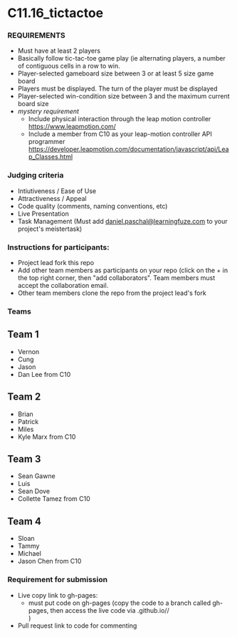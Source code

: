 # C11.16_tictactoe

### REQUIREMENTS
- Must have at least 2 players
- Basically follow tic-tac-toe game play (ie alternating players, a number of contiguous cells in a row to win.
- Player-selected gameboard size between 3 or at least 5 size game board
- Players must be displayed.  The turn of the player must be displayed
- Player-selected win-condition size between 3 and the maximum current board size
- *mystery requirement*
  - Include physical interaction through the leap motion controller https://www.leapmotion.com/
  - Include a member from C10 as your leap-motion controller API programmer https://developer.leapmotion.com/documentation/javascript/api/Leap_Classes.html

### Judging criteria
- Intiutiveness / Ease of Use
- Attractiveness / Appeal
- Code quality (comments, naming conventions, etc)
- Live Presentation
- Task Management  (Must add daniel.paschal@learningfuze.com to your project's meistertask)

### Instructions for participants:
- Project lead fork this repo
- Add other team members as participants on your repo (click on the + in the top right corner, then "add collaborators".  Team members must accept the collaboration email.
- Other team members clone the repo from the project lead's fork

### Teams
## Team 1
- Vernon
- Cung
- Jason
- Dan Lee from C10
## Team 2
- Brian
- Patrick
- Miles
- Kyle Marx from C10
## Team 3
- Sean Gawne
- Luis
- Sean Dove
- Collette Tamez from C10
## Team 4
- Sloan
- Tammy
- Michael
- Jason Chen from C10

### Requirement for submission
- Live copy link to gh-pages: 
	- must put code on gh-pages (copy the code to a branch called gh-pages, then access the live code via <your user name>.github.io/<repo name>/<main file name>)
- Pull request link to code for commenting
